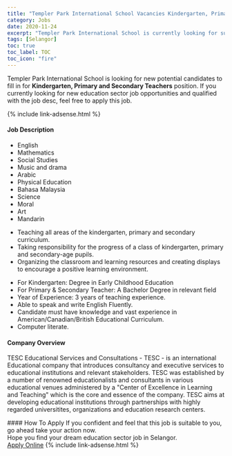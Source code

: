```yaml
---
title: "Templer Park International School Vacancies Kindergarten, Primary and Secondary Teachers" 
category: Jobs 
date: 2020-11-24 
excerpt: "Templer Park International School is currently looking for suitable person to fill in the Kindergarten, Primary and Secondary Teachers which positioned at Selangor" 
tags: [Selangor] 
toc: true 
toc_label: TOC 
toc_icon: "fire" 
--- 
```


<p>Templer Park International School is looking for new potential candidates to fill in for <b>Kindergarten, Primary and Secondary Teachers</b> position. If you currently looking for new education sector job opportunities and qualified with the job desc, feel free to apply this job.
</p>{% include link-adsense.html %} 
 <div><div><div><h4>Job Description</h4></div></div><div><div><span><div><ul><li>English</li><li>Mathematics</li><li>Social Studies</li><li>Music and drama</li><li>Arabic</li><li>Physical Education</li><li>Bahasa Malaysia</li><li>Science</li><li>Moral</li><li>Art</li><li>Mandarin</li></ul><ul><li>Teaching all areas of the kindergarten, primary and secondary curriculum.</li><li>Taking responsibility for the progress of a class of kindergarten, primary and secondary-age pupils.</li><li>Organizing the classroom and learning resources and creating displays to encourage a positive learning environment.</li></ul><ul><li>For Kindergarten: Degree in Early Childhood Education</li><li>For Primary &amp; Secondary Teacher: A Bachelor Degree in relevant field</li><li>Year of Experience: 3 years of teaching experience.</li><li>Able to speak and write English Fluently.</li><li>Candidate must have knowledge and vast experience in American/Canadian/British Educational Curriculum.</li><li>Computer literate.</li></ul></div></span></div></div></div> 
<div><div><div><h4>Company Overview</h4></div></div><div><div><span><div><p>&#8203;&#8203;&#8203;TESC Educational Services and Consultations - TESC - is an international Educational company that introduces consultancy and executive services to educational institutions and relevant stakeholders. TESC was established by a number of renowned educationalists and consultants in various educational venues administered by a "Center of Excellence in Learning and Teaching" which is the core and essence of the company. TESC aims at developing educational institutions through partnerships with highly regarded universitites, organizations and education research centers.</p></div></span></div></div></div> 
#### How To Apply 
If you confident and feel that this job is suitable to you, go ahead take your action now. <br/> 
Hope you find your dream education sector job in Selangor. <br/> 
<a href="https://www.jobstreet.com.my/en/job/kindergarten-primary-and-secondary-teachers-4429372?jobId=jobstreet-my-job-4429372&sectionRank=28&token=0~ca69553f-d94e-494f-a03a-9c1c2623d04a&fr=SRP%20View%20In%20New%20Ta" class="btn btn--info" target="_blank" rel="nofollow noopenner">Apply Online</a> 
{% include link-adsense.html %} 